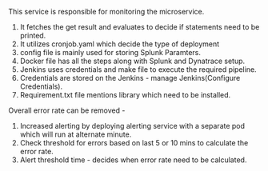 This service is responsible for monitoring the microservice. 

1) It fetches the get result and evaluates to decide if statements need to be printed. 
2) It utilizes cronjob.yaml which decide the type of deployment 
3) config file is mainly used for storing Splunk Paramters.
4) Docker file has all the steps along with Splunk and Dynatrace setup. 
5) Jenkins uses credentials and make file to execute the required pipeline. 
6) Credentials are stored on the Jenkins - manage Jenkins(Configure Credentials).
7) Requirement.txt file mentions library which need to be installed. 

Overall error rate can be removed - 
1) Increased alerting by deploying alerting service with a separate pod which will run at alternate minute. 
2) Check threshold for errors based on last 5 or 10 mins to calculate the error rate. 
3) Alert threshold time - decides when error rate need to be calculated. 
